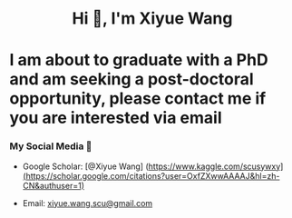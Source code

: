 

<h1 align="center">Hi 👋, I'm Xiyue Wang </h1>

# I am about to graduate with a PhD and am seeking a post-doctoral opportunity, please contact me if you are interested via email

### My Social Media 💬


- Google Scholar: [@Xiyue Wang] (https://www.kaggle.com/scusywxy](https://scholar.google.com/citations?user=OxfZXwwAAAAJ&hl=zh-CN&authuser=1)


- Email: xiyue.wang.scu@gmail.com
